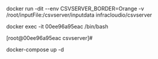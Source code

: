 docker run -dit --env CSVSERVER_BORDER=Orange  -v /root/inputFile:/csvserver/inputdata infracloudio/csvserver

docker exec -it 00ee96a95eac /bin/bash

[root@00ee96a95eac csvserver]#

docker-compose up -d
